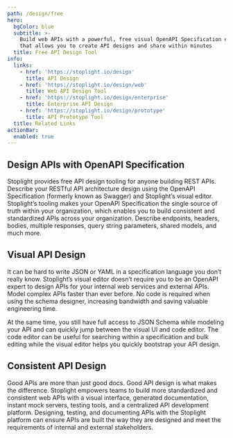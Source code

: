 ```yaml
---
path: /design/free
hero:
  bgColor: blue
  subtitle: >-
    Build web APIs with a powerful, free visual OpenAPI Specification editor
    that allows you to create API designs and share within minutes
  title: Free API Design Tool
info:
  links:
    - href: 'https://stoplight.io/design'
      title: API Design
    - href: 'https://stoplight.io/design/web'
      title: Web API Design Tool
    - href: 'https://stoplight.io/design/enterprise'
      title: Enterprise API Design
    - href: 'https://stoplight.io/design/prototype'
      title: API Prototype Tool
  title: Related Links
actionBar:
  enabled: true
---
```

## Design APIs with OpenAPI Specification
Stoplight provides free API design tooling for anyone building REST APIs. Describe your RESTful API architecture design using the OpenAPI Specification (formerly known as Swagger) and Stoplight’s visual editor. Stoplight’s tooling makes your OpenAPI Specification the single source of truth within your organization, which enables you to build consistent and standardized APIs across your organization. Describe endpoints, headers, bodies, multiple responses, query string parameters, shared models, and much more.
## Visual API Design
It can be hard to write JSON or YAML in a specification language you don’t really know. Stoplight’s visual editor doesn’t require you to be an OpenAPI expert to design APIs for your internal web services and external APIs. Model complex APIs faster than ever before. No code is required when using the schema designer, increasing bandwidth and saving valuable engineering time. 

At the same time, you still have full access to JSON Schema while modeling your API and can quickly jump between the visual UI and code editor. The code editor can be useful for searching within a specification and bulk editing while the visual editor helps you quickly bootstrap your API design. 
## Consistent API Design
Good APIs are more than just good docs. Good API design is what makes the difference. Stoplight empowers teams to build more standardized and consistent web APIs with a visual interface, generated documentation, instant mock servers, testing tools, and a centralized API development platform. Designing, testing, and documenting APIs with the Stoplight platform can ensure APIs are built the way they are designed and meet the requirements of internal and external stakeholders. 
